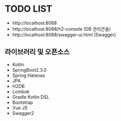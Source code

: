 TODO LIST
==========================

- http://localhost:8088
- http://localhost:8088/h2-console (DB 관리콘솔)
- http://localhost:8088/swagger-ui.html (Swagger)


## 라이브러리 및 오픈소스
- Kotlin
- SpringBoot2.3.0
- Spring Hateoas
- JPA
- H2DB
- Lombok
- Gradle Kotlin DSL
- Bootstrap
- Vue JS
- Swagger2